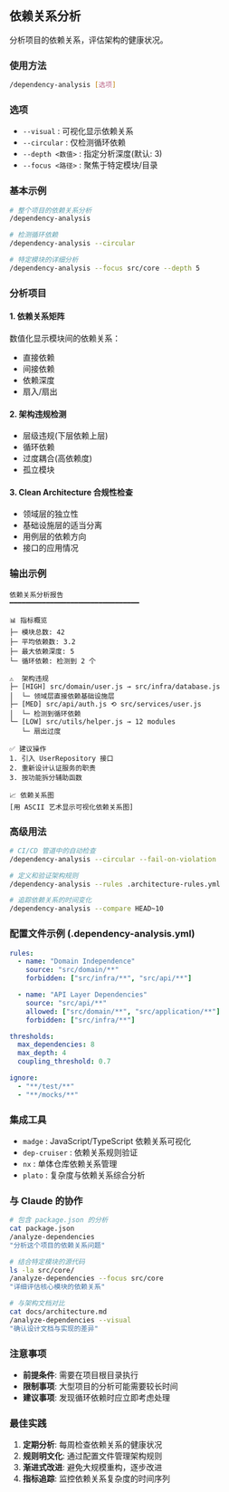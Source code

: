 ## 依赖关系分析

分析项目的依赖关系，评估架构的健康状况。

### 使用方法

```bash
/dependency-analysis [选项]
```

### 选项

- `--visual` : 可视化显示依赖关系
- `--circular` : 仅检测循环依赖
- `--depth <数值>` : 指定分析深度(默认: 3)
- `--focus <路径>` : 聚焦于特定模块/目录

### 基本示例

```bash
# 整个项目的依赖关系分析
/dependency-analysis

# 检测循环依赖
/dependency-analysis --circular

# 特定模块的详细分析
/dependency-analysis --focus src/core --depth 5
```

### 分析项目

#### 1. 依赖关系矩阵

数值化显示模块间的依赖关系：

- 直接依赖
- 间接依赖
- 依赖深度
- 扇入/扇出

#### 2. 架构违规检测

- 层级违规(下层依赖上层)
- 循环依赖
- 过度耦合(高依赖度)
- 孤立模块

#### 3. Clean Architecture 合规性检查

- 领域层的独立性
- 基础设施层的适当分离
- 用例层的依赖方向
- 接口的应用情况

### 输出示例

```
依赖关系分析报告
━━━━━━━━━━━━━━━━━━━━━━━━━━━━━━━━

📊 指标概览
├─ 模块总数: 42
├─ 平均依赖数: 3.2
├─ 最大依赖深度: 5
└─ 循环依赖: 检测到 2 个

⚠️  架构违规
├─ [HIGH] src/domain/user.js → src/infra/database.js
│  └─ 领域层直接依赖基础设施层
├─ [MED] src/api/auth.js ⟲ src/services/user.js
│  └─ 检测到循环依赖
└─ [LOW] src/utils/helper.js → 12 modules
   └─ 扇出过度

✅ 建议操作
1. 引入 UserRepository 接口
2. 重新设计认证服务的职责
3. 按功能拆分辅助函数

📈 依赖关系图
[用 ASCII 艺术显示可视化依赖关系图]
```

### 高级用法

```bash
# CI/CD 管道中的自动检查
/dependency-analysis --circular --fail-on-violation

# 定义和验证架构规则
/dependency-analysis --rules .architecture-rules.yml

# 追踪依赖关系的时间变化
/dependency-analysis --compare HEAD~10
```

### 配置文件示例 (.dependency-analysis.yml)

```yaml
rules:
  - name: "Domain Independence"
    source: "src/domain/**"
    forbidden: ["src/infra/**", "src/api/**"]

  - name: "API Layer Dependencies"
    source: "src/api/**"
    allowed: ["src/domain/**", "src/application/**"]
    forbidden: ["src/infra/**"]

thresholds:
  max_dependencies: 8
  max_depth: 4
  coupling_threshold: 0.7

ignore:
  - "**/test/**"
  - "**/mocks/**"
```

### 集成工具

- `madge` : JavaScript/TypeScript 依赖关系可视化
- `dep-cruiser` : 依赖关系规则验证
- `nx` : 单体仓库依赖关系管理
- `plato` : 复杂度与依赖关系综合分析

### 与 Claude 的协作

```bash
# 包含 package.json 的分析
cat package.json
/analyze-dependencies
"分析这个项目的依赖关系问题"

# 结合特定模块的源代码
ls -la src/core/
/analyze-dependencies --focus src/core
"详细评估核心模块的依赖关系"

# 与架构文档对比
cat docs/architecture.md
/analyze-dependencies --visual
"确认设计文档与实现的差异"
```

### 注意事项

- **前提条件**: 需要在项目根目录执行
- **限制事项**: 大型项目的分析可能需要较长时间
- **建议事项**: 发现循环依赖时应立即考虑处理

### 最佳实践

1. **定期分析**: 每周检查依赖关系的健康状况
2. **规则明文化**: 通过配置文件管理架构规则
3. **渐进式改进**: 避免大规模重构，逐步改进
4. **指标追踪**: 监控依赖关系复杂度的时间序列
